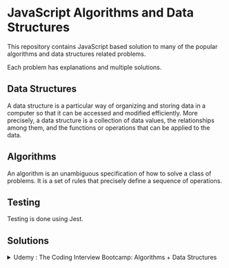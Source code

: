 # JavaScript Algorithms and Data Structures

This repository contains JavaScript based solution to many of the
popular algorithms and data structures related problems.

Each problem has explanations and multiple solutions.

## Data Structures

A data structure is a particular way of organizing and storing data in a computer so that it can
be accessed and modified efficiently. More precisely, a data structure is a collection of data
values, the relationships among them, and the functions or operations that can be applied to
the data.

## Algorithms

An algorithm is an unambiguous specification of how to solve a class of problems. It is
a set of rules that precisely define a sequence of operations.

## Testing

Testing is done using Jest.

## Solutions

<details>
  <summary> Udemy : The Coding Interview Bootcamp: Algorithms + Data Structures
 </summary>
  
  ## [Course Link](https://www.udemy.com/course/coding-interview-bootcamp-algorithms-and-data-structure/)

### Problems

| No. | Title                                            | Difficulty | Topics |
| --: | :----------------------------------------------- | :--------- | :----- |
|   1 | [Reverse String](/exercises/reversestring)       | Easy       |        |
|   2 | [Palindromes](/exercises/palindrome)             | Easy       |        |
|   3 | [Reverse Integer](/exercises/reverseint)         | Easy       |        |
|   4 | [Max Chars](/exercises/maxchar)                  | Easy       |        |
|   5 | [Classic FizzBuzz](/exercises/fizzbuzz)          | Easy       |        |
|   6 | [Array Chunk](/exercises/chunk)                  | Easy       |        |
|   7 | [Anagrams](/exercises/anagrams)                  | Easy       |        |
|   8 | [Sentence Capitalization](/exercises/capitalize) | Easy       |        |
|   9 | [Printing Steps](/exercises/steps)               | Easy       |        |
|  10 | [Two-Sided Steps- Pyramids](/exercises/pyramid)  | Easy       |        |
|  11 | [Find The Vowels](/exercises/vowels)             | Easy       |        |
|  12 | [Matrix Spiral](/exercises/matrix)               | Easy       |        |

</details>
